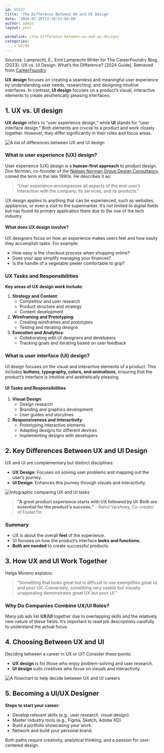 ```yaml
---
id: 65527
title: 'The Difference Between UX and UI Design'
date: '2024-07-18T13:10:51-04:00'
author: admin
layout: post

permalink: /the-difference-between-ux-and-ui-design/
categories:
    - UI/UX
---
```


Sources: Lamprecht, E., Emil Lamprecht Writer for The CareerFoundry Blog. (2023). UX vs. UI Design: What’s the Difference? \[2024 Guide\]. Retrieved from [CareerFoundry](https://careerfoundry.com/en/blog/ux-design/the-difference-between-ux-and-ui-design-a-laymans-guide/)

**UX design** focuses on creating a seamless and meaningful user experience by understanding user needs, researching, and designing intuitive interfaces. In contrast, **UI design** focuses on a product’s visual, interactive elements to create aesthetically pleasing interfaces.

## 1. UX vs. UI design

**UX design** refers to “user experience design,” while **UI** stands for “user interface design.” Both elements are crucial to a product and work closely together. However, they differ significantly in their roles and focus areas.

![A list of differences between UX and UI design](https://cdn.careerfoundry.com/en/wp-content/uploads/old-blog-uploads/difference-between-ux-and-ui.jpg)

### What is user experience (UX) design?

User experience (UX) design is a **human-first approach** to product design. Don Norman, co-founder of the [Nielsen Norman Group Design Consultancy](https://www.nngroup.com/), coined the term in the late 1990s. He describes it as:

> “User experience encompasses all aspects of the end-user’s interaction with the company, its services, and its products.”

UX design applies to anything that can be experienced, such as websites, appliances, or even a visit to the supermarket. It’s not limited to digital fields but has found its primary application there due to the rise of the tech industry.

#### What does UX design involve?

UX designers focus on how an experience makes users feel and how easily they accomplish tasks. For example:

- How easy is the checkout process when shopping online?
- Does your app simplify managing your finances?
- Is the handle of a vegetable peeler comfortable to grip?

### UX Tasks and Responsibilities

**Key areas of UX design work include:**

1. **Strategy and Content**:
   - Competitor and user research
   - Product structure and strategy
   - Content development
2. **Wireframing and Prototyping**:
   - Creating wireframes and prototypes
   - Testing and iterating designs
3. **Execution and Analytics**:
   - Collaborating with UI designers and developers
   - Tracking goals and iterating based on user feedback

### What is user interface (UI) design?

UI design focuses on the visual and interactive elements of a product. This includes **buttons, typography, colors, and animations**, ensuring that the product’s interface is intuitive and aesthetically pleasing.

#### UI Tasks and Responsibilities

1. **Visual Design**:
   - Design research
   - Branding and graphics development
   - User guides and storylines
2. **Responsiveness and Interactivity**:
   - Prototyping interactive elements
   - Adapting designs for different devices
   - Implementing designs with developers

## 2. Key Differences Between UX and UI Design

UX and UI are complementary but distinct disciplines:

- **UX Design**: Focuses on solving user problems and mapping out the user’s journey.
- **UI Design**: Enhances this journey through visuals and interactivity.

![Infographic comparing UX and UI tasks](https://cdn.careerfoundry.com/en/wp-content/uploads/old-blog-uploads/whats-the-difference-between-ux-and-ui-design.jpg)

> **“A great product experience starts with UX followed by UI. Both are essential for the product’s success.”** – Rahul Varshney, Co-creator of Foster.fm

### Summary

- UX is about the overall **feel** of the experience.
- UI focuses on how the product’s interface **looks and functions**.
- **Both are needed** to create successful products.

## 3. How UX and UI Work Together

Helga Moreno explains:

> “Something that looks great but is difficult to use exemplifies great UI and poor UX. Conversely, something very usable but visually unappealing demonstrates great UX but poor UI.”

### Why Do Companies Combine UX/UI Roles?

Many job ads list **UX/UI** together due to overlapping skills and the relatively new nature of these fields. It’s important to read job descriptions carefully to understand the actual focus.

## 4. Choosing Between UX and UI

Deciding between a career in UX or UI? Consider these points:

- **UX design** is for those who enjoy problem-solving and user research.
- **UI design** suits creatives who focus on visuals and interactivity.

![A flowchart to help decide between UX and UI careers](https://cdn.careerfoundry.com/en/wp-content/uploads/old-blog-uploads/which-career-path-is-right-for-you-ux-or-ui.jpg)

## 5. Becoming a UI/UX Designer

**Steps to start your career:**

- Develop relevant skills (e.g., user research, visual design).
- Master industry tools (e.g., Figma, Sketch, Adobe XD).
- Build a portfolio showcasing your work.
- Network and build your personal brand.

Both paths require creativity, analytical thinking, and a passion for user-centered design.
